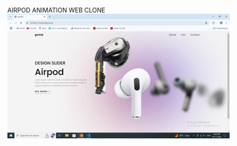 AIRPOD ANIMATION WEB CLONE
![image alt](https://github.com/govind-parmar3/airpod-animation-/blob/76c41896932342283567b5191e5a8aa9751a0b08/Screenshot%20(15).png)
